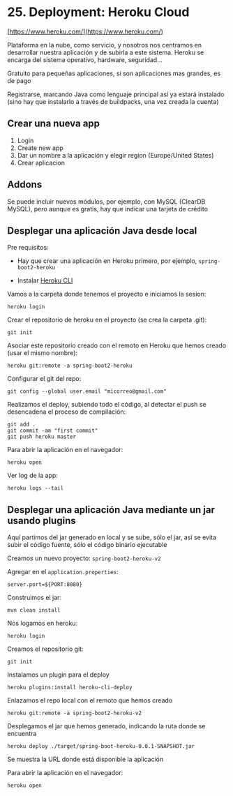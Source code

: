 # 25. Deployment: Heroku Cloud

[https://www.heroku.com/](https://www.heroku.com/)

Plataforma en la nube, como servicio, y nosotros nos centramos en desarrollar nuestra aplicación y de subirla a este sistema. Heroku se encarga del sistema operativo, hardware, seguridad...

Gratuito para pequeñas aplicaciones, si son aplicaciones mas grandes, es de pago

Registrarse, marcando Java como lenguaje principal así ya estará instalado (sino hay que instalarlo a través de buildpacks, una vez creada la cuenta)

## Crear una nueva app

1. Login
2. Create new app
3. Dar un nombre a la aplicación y elegir region (Europe/United States)
4. Crear aplicacion

## Addons

Se puede incluir nuevos módulos, por ejemplo, con MySQL (ClearDB MySQL), pero aunque es gratis, hay que indicar una tarjeta de crédito

## Desplegar una aplicación Java desde local

Pre requisitos:

- Hay que crear una aplicación en Heroku primero, por ejemplo, `spring-boot2-heroku`

- Instalar [Heroku CLI](https://devcenter.heroku.com/articles/heroku-cli)

Vamos a la carpeta donde tenemos el proyecto e iniciamos la sesion:

```
heroku login
```

Crear el repositorio de heroku en el proyecto (se crea la carpeta .git):

```
git init
```

Asociar este repositorio creado con el remoto en Heroku que hemos creado (usar el mismo nombre):

```
heroku git:remote -a spring-boot2-heroku
```

Configurar el git del repo:

```
git config --global user.email "micorreo@gmail.com"
```

Realizamos el deploy, subiendo todo el código, al detectar el push se desencadena el proceso de compilación:

```
git add .
git commit -am "first commit"
git push heroku master
```

Para abrir la aplicación en el navegador:

```
heroku open
```

Ver log de la app:

```
heroku logs --tail
```

## Desplegar una aplicación Java mediante un jar usando plugins

Aquí partimos del jar generado en local y se sube, sólo el jar, así se evita subir el código fuente, sólo el código binario ejecutable

Creamos un nuevo proyecto: `spring-boot2-heroku-v2`

Agregar en el `application.properties`:

```
server.port=${PORT:8080}
```

Construimos el jar:

```
mvn clean install
```

Nos logamos en heroku:

```
heroku login
```

Creamos el repositorio git:

```
git init
```

Instalamos un plugin para el deploy

```
heroku plugins:install heroku-cli-deploy
```

Enlazamos el repo local con el remoto que hemos creado

```
heroku git:remote -a spring-boot2-heroku-v2
```

Desplegamos el jar que hemos generado, indicando la ruta donde se encuentra

```
heroku deploy ./target/spring-boot-heroku-0.0.1-SNAPSHOT.jar
```

Se muestra la URL donde está disponible la aplicación

Para abrir la aplicación en el navegador:

```
heroku open
```